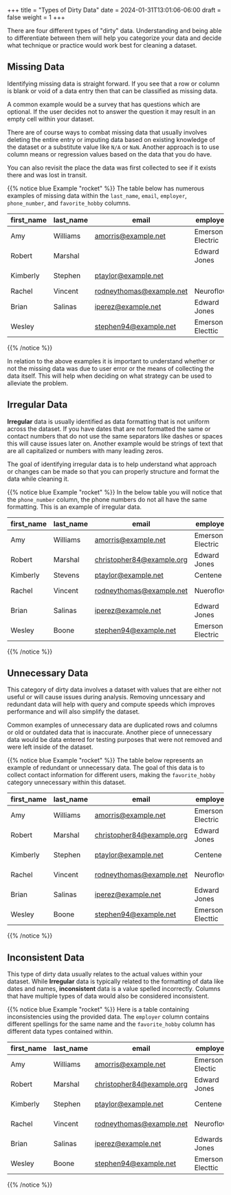 +++
title = "Types of Dirty Data"
date = 2024-01-31T13:01:06-06:00
draft = false
weight = 1
+++

There are four different types of "dirty" data. Understanding and being able to differentiate between them will help you categorize your data and decide what technique or practice would work best for cleaning a dataset.

## Missing Data
Identifying missing data is straight forward. If you see that a row or column is blank or void of a data entry then that can be classified as missing data. 

A common example would be a survey that has questions which are optional. If the user decides not to answer the question it may result in an empty cell within your dataset. 

There are of course ways to combat missing data that usually involves deleting the entire entry or imputing data based on existing knowledge of the dataset or a substitute value like `N/A` or `NaN`. Another approach is to use column means or regression values based on the data that you do have. 

You can also revisit the place the data was first collected to see if it exists there and was lost in transit.

{{% notice blue Example "rocket" %}}
The table below has numerous examples of missing data within the `last_name`, `email`, `employer`, `phone_number`, and `favorite_hobby` columns.

| first_name | last_name | email                    | employer            | phone_number   | favorite_hobby    |
|-|-|-|-|-|-|
| Amy        | Williams  | amorris@example.net      | Emerson Electric    | 379-012-0298   | hiking            |  
| Robert     | Marshal   |                           | Edward Jones        | 288-085-0092   | reading           |
| Kimberly   | Stephen   | ptaylor@example.net      |                     | 126-015-0765   | yoga              |
| Rachel     | Vincent   | rodneythomas@example.net | Neuroflow           |                | painting          |   
| Brian      | Salinas   | iperez@example.net       | Edward Jones        | 914-555-4392   |                   |
| Wesley     |           | stephen94@example.net    | Emerson Electtic    | 504-326-2719   | gaming       |
{{% /notice %}}

In relation to the above examples it is important to understand whether or not the missing data was due to user error or the means of collecting the data itself. This will help when deciding on what strategy can be used to alleviate the problem.

## Irregular Data
**Irregular** data is usually identified as data formatting that is not uniform across the dataset. If you have dates that are not formatted the same or contact numbers that do not use the same separators like dashes or spaces this will cause issues later on. Another example would be strings of text that are all capitalized or numbers with many leading zeros.

The goal of identifying irregular data is to help understand what approach or changes can be made so that you can properly structure and format the data while cleaning it.

{{% notice blue Example "rocket" %}}
In the below table you will notice that the `phone_number` column, the phone numbers do not all have the same formatting. This is an example of irregular data.

| first_name | last_name | email                    | employer           | phone_number     | favorite_hobby |
|-|-|-|-|-|-|
| Amy        | Williams  | amorris@example.net      | Emerson Electric   | 379 012 0298     | hiking |
| Robert     | Marshal  | christopher84@example.org| Edward Jones       | 288-085-0092     | reading |
| Kimberly   | Stevens   | ptaylor@example.net      | Centene            | 126.015.0765     | yoga |
| Rachel     | Vincent   | rodneythomas@example.net | Nueroflow          | 857-203-0334     | painting |
| Brian      | Salinas   | iperez@example.net       | Edward Jones       | 914 555 4392     | cooking |
| Wesley     | Boone     | stephen94@example.net    | Emerson Electric   | 504-326-2719     | gaming |
{{% /notice %}}

## Unnecessary Data
This category of dirty data involves a dataset with values that are either not useful or will cause issues during analysis. Removing unncessary and redundant data will help with query and compute speeds which improves performance and will also simplify the dataset.

Common examples of unnecessary data are duplicated rows and columns or old or outdated data that is inaccurate. Another piece of unnecessary data would be data entered for testing purposes that were not removed and were left inside of the dataset.

{{% notice blue Example "rocket" %}}
The table below represents an example of redundant or unnecessary data. The goal of this data is to collect contact information for different users, making the `favorite_hobby` category unnecessary within this dataset.

| first_name | last_name | email                    | employer            | phone_number   | favorite_hobby    |
|-|-|-|-|-|-|  
| Amy        | Williams  | amorris@example.net      | Emerson Electric    | 379-012-0298   | hiking            |
| Robert     | Marshal   | christopher84@example.org| Edward Jones        | 288-085-0092   | reading           |
| Kimberly   | Stephen   | ptaylor@example.net      | Centene             | 126-015-0765   | yoga              |
| Rachel     | Vincent   | rodneythomas@example.net | Neuroflow           | 857-203-0334   | painting          |
| Brian      | Salinas   | iperez@example.net       | Edward Jones        | 914-555-4392   | cooking           |
| Wesley     | Boone     | stephen94@example.net    | Emerson Electtic    | 504-326-2719   | gaming       |
{{% /notice %}}

## Inconsistent Data
This type of dirty data usually relates to the actual values within your dataset. While **Irregular** data is typically related to the formatting of data like dates and names, **inconsistent** data is a value spelled incorrectly. Columns that have multiple types of data would also be considered inconsistent.

{{% notice blue Example "rocket" %}}
Here is a table containing inconsistencies using the provided data. The `employer` column contains different spellings for the same name and the `favorite_hobby` column has different data types contained within.

| first_name | last_name | email                    | employer            | phone_number   | favorite_hobby    |
|-|-|-|-|-|-|  
| Amy        | Williams  | amorris@example.net      | Emerson Electic    | 379-012-0298   | 2            |
| Robert     | Marshal   | christopher84@example.org| Edward Jones        | 288-085-0092   | reading           |
| Kimberly   | Stephen   | ptaylor@example.net      | Centene             | 126-015-0765   | 3              |
| Rachel     | Vincent   | rodneythomas@example.net | Neuroflow           | 857-203-0334   | painting          |
| Brian      | Salinas   | iperez@example.net       | Edwards Jones        | 914-555-4392   | cooking           |
| Wesley     | Boone     | stephen94@example.net    | Emerson Electtic    | 504-326-2719   | gaming       |
{{% /notice %}}
